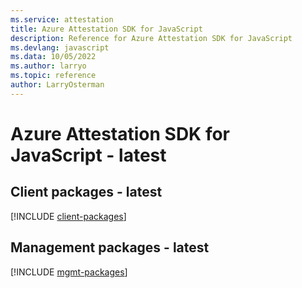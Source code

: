 ```yaml
---
ms.service: attestation
title: Azure Attestation SDK for JavaScript
description: Reference for Azure Attestation SDK for JavaScript
ms.devlang: javascript
ms.data: 10/05/2022
ms.author: larryo
ms.topic: reference
author: LarryOsterman
---
```

# Azure Attestation SDK for JavaScript - latest

## Client packages - latest
[!INCLUDE [client-packages](attestation-client-index.md)]
## Management packages - latest
[!INCLUDE [mgmt-packages](attestation-mgmt-index.md)]